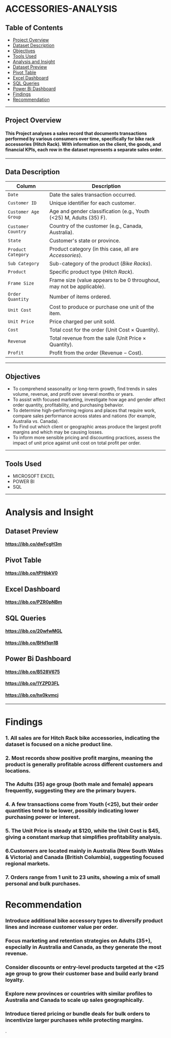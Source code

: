 # ACCESSORIES-ANALYSIS
## Table of Contents
+ [Project Overview](#Project-Overview)
+ [Dataset Description](#Dataset-Description)
+ [Objectives](#Objectives)
+ [Tools Used](#Tools-Used)
+ [Analysis and Insight](#Analysis-and-Insight)
+ [Dataset Preview](#Dataset-Preview)
+ [Pivot Table](#Pivot-Table)
+ [Excel Dashboard](#excel-dashboard)
+ [SQL Queries](#sql-queries)
+ [Power Bi Dashboard](#Power-Bi-Dashboard)
+ [Findings](#Findings)
+ [Recommendation](#Recommendation)
---
## Project Overview
#### This Project analyses a sales record that documents transactions performed by various consumers over time, specifically for bike rack accessories (Hitch Rack).  With information on the client, the goods, and financial KPIs, each row in the dataset represents a separate sales order.
---

## Data Description
| **Column**           | **Description**                                                       |
| -------------------- | --------------------------------------------------------------------- |
| `Date`               | Date the sales transaction occurred.                                  |
| `Customer ID`        | Unique identifier for each customer.                                  |
| `Customer Age Group` | Age and gender classification (e.g., Youth (<25) M, Adults (35) F).   |
| `Customer Country`   | Country of the customer (e.g., Canada, Australia).                    |
| `State`              | Customer's state or province.                                         |
| `Product Category`   | Product category (in this case, all are *Accessories*).               |
| `Sub Category`       | Sub-category of the product (*Bike Racks*).                           |
| `Product`            | Specific product type (*Hitch Rack*).                                 |
| `Frame Size`         | Frame size (value appears to be 0 throughout, may not be applicable). |
| `Order Quantity`     | Number of items ordered.                                              |
| `Unit Cost`          | Cost to produce or purchase one unit of the item.                     |
| `Unit Price`         | Price charged per unit sold.                                          |
| `Cost`               | Total cost for the order (Unit Cost × Quantity).                      |
| `Revenue`            | Total revenue from the sale (Unit Price × Quantity).                  |
| `Profit`             | Profit from the order (Revenue − Cost).                               |

---
## Objectives
+ To comprehend seasonality or long-term growth, find trends in sales volume, revenue, and profit over several months or years.
+ To assist with focused marketing, investigate how age and gender affect order quantity, profitability, and purchasing behavior.
+ To determine high-performing regions and places that require work, compare sales performance across states and nations (for example, Australia vs. Canada).
+ To Find out which client or geographic areas produce the largest profit margins and which may be causing losses.
+ To inform more sensible pricing and discounting practices, assess the impact of unit price against unit cost on total profit per order.
---
## Tools Used
+ MICROSOFT EXCEL
+ POWER BI
+ SQL
---
# Analysis and Insight 
## Dataset Preview
#### https://ibb.co/dwFcgH3m

## Pivot Table
#### https://ibb.co/tPHjbkV0

##  Excel Dashboard
#### https://ibb.co/PZR0pNBm

##  SQL Queries
#### https://ibb.co/20wfwMGL
#### https://ibb.co/BHd1qn1B

##  Power Bi Dashboard
#### https://ibb.co/B528V675
#### https://ibb.co/1YZPD3FL
#### https://ibb.co/hx0kvmcj
---
# Findings
### 1. All sales are for Hitch Rack bike accessories, indicating the dataset is focused on a niche product line.
### 2. Most records show positive profit margins, meaning the product is generally profitable across different customers and locations.
### The Adults (35) age group (both male and female) appears frequently, suggesting they are the primary buyers.
### 4. A few transactions come from Youth (<25), but their order quantities tend to be lower, possibly indicating lower purchasing power or interest.
### 5. The Unit Price is steady at $120, while the Unit Cost is $45, giving a constant markup that simplifies profitability analysis.
### 6.Customers are located mainly in Australia (New South Wales & Victoria) and Canada (British Columbia), suggesting focused regional markets.
### 7. Orders range from 1 unit to 23 units, showing a mix of small personal and bulk purchases.

# Recommendation
### Introduce additional bike accessory types to diversify product lines and increase customer value per order.
### Focus marketing and retention strategies on Adults (35+), especially in Australia and Canada, as they generate the most revenue.
### Consider discounts or entry-level products targeted at the <25 age group to grow their customer base and build early brand loyalty.
### Explore new provinces or countries with similar profiles to Australia and Canada to scale up sales geographically.
### Introduce tiered pricing or bundle deals for bulk orders to incentivize larger purchases while protecting margins.










.














